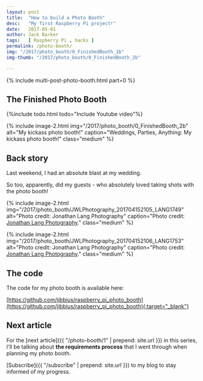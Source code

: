 ```yaml
---
layout: post
title:  "How to build a Photo Booth"
desc:   "My first Raspberry Pi project!"
date:   2017-05-01
author: Jack Barker
tags:   [ Raspberry Pi , hacks ]
permalink: /photo-booth/
img: "/2017/photo_booth/0_FinishedBooth_1b"
img-thumb: "/2017/photo_booth/0_FinishedBooth_2b"

---
```


{% include multi-post-photo-booth.html part=0 %}

## The Finished Photo Booth

{%include todo.html todo="Include Youtube video"%}

{% include image-2.html
    img="/2017/photo_booth/0_FinishedBooth_2b"
    alt="My kickass photo booth!"
    caption="Weddings, Parties, Anything: My kickass photo booth!"
    class="medium"
%}

## Back story
Last weekend, I had an absolute blast at my wedding.

So too, apparently, did my guests - who absolutely loved taking shots with the photo booth!

{% include image-2.html
    img="/2017/photo_booth/JWLPhotography_201704152105_LANG1749"
    alt="Photo credit: Jonathan Lang Photography"
    caption="Photo credit: <a href='http://jonathanlangphotography.com.au/' target='_blank'>Jonathan Lang Photography</a>."
    class="medium"
%}

{% include image-2.html
    img="/2017/photo_booth/JWLPhotography_201704152106_LANG1753"
    alt="Photo credit: Jonathan Lang Photography"
    caption="Photo credit: <a href='http://jonathanlangphotography.com.au/' target='_blank'>Jonathan Lang Photography</a>."
    class="medium"
%}


## The code
The code for my photo booth is available here: 

[https://github.com/jibbius/raspberry_pi_photo_booth](https://github.com/jibbius/raspberry_pi_photo_booth){:target="_blank"}



## Next article
For the [next article]({{ "/photo-booth/1" | prepend: site.url }}) in this series, I'll be talking about <strong>the requirements process</strong> that I went through when planning my photo booth.

[Subscribe]({{ "/subscribe" | prepend: site.url }}) to my blog to stay informed of my progress.
